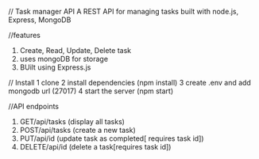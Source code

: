 // Task manager API
A REST API for managing tasks built with node.js, Express, MongoDB

//features
1. Create, Read, Update, Delete task
2. uses mongoDB for storage
3. BUilt using Express.js

// Install
1 clone
2 install dependencies (npm install)
3 create .env and add mongodb url (27017)
4 start the server (npm start)

//API endpoints

1. GET/api/tasks (display all tasks)
2. POST/api/tasks (create a new task)
3. PUT/api/id (update task as completed[ requires task id])
4. DELETE/api/id (delete a task[requires task id])
